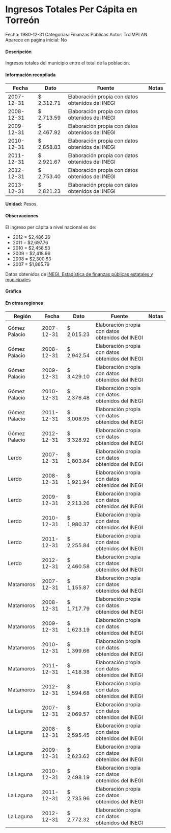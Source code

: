 Ingresos Totales Per Cápita en Torreón
=====

Fecha: 1980-12-31
Categorías: Finanzas Públicas
Autor: TrcIMPLAN
Aparece en pagina inicial: No

#### Descripción

Ingresos totales del municipio entre el total de la población.

#### Información recopilada

<table class="table table-hover table-bordered matriz">
<thead>
<tr>
<th>Fecha</th>
<th>Dato</th>
<th>Fuente</th>
<th>Notas</th>
</tr>
</thead>
<tbody>
<tr>
<td>2007-12-31</td>
<td class="derecha">$ 2,312.71</td>
<td>Elaboración propia con datos obtenidos del INEGI</td>
<td></td>
</tr>
<tr>
<td>2008-12-31</td>
<td class="derecha">$ 2,713.59</td>
<td>Elaboración propia con datos obtenidos del INEGI</td>
<td></td>
</tr>
<tr>
<td>2009-12-31</td>
<td class="derecha">$ 2,467.92</td>
<td>Elaboración propia con datos obtenidos del INEGI</td>
<td></td>
</tr>
<tr>
<td>2010-12-31</td>
<td class="derecha">$ 2,858.83</td>
<td>Elaboración propia con datos obtenidos del INEGI</td>
<td></td>
</tr>
<tr>
<td>2011-12-31</td>
<td class="derecha">$ 2,921.67</td>
<td>Elaboración propia con datos obtenidos del INEGI</td>
<td></td>
</tr>
<tr>
<td>2012-12-31</td>
<td class="derecha">$ 2,753.40</td>
<td>Elaboración propia con datos obtenidos del INEGI</td>
<td></td>
</tr>
<tr>
<td>2013-12-31</td>
<td class="derecha">$ 2,821.23</td>
<td>Elaboración propia con datos obtenidos del INEGI</td>
<td></td>
</tr>
</tbody>
</table>

<b>Unidad:</b> Pesos.

#### Observaciones

El ingreso per cápita a nivel nacional es de:

- 2012 = $2,486.26 
- 2011 = $2,697.76 
- 2010 = $2,458.53 
- 2009 = $2,418.96 
- 2008 = $2,300.63 
- 2007 = $1,865.79 

Datos obtenidos de [INEGI. Estadística de finanzas públicas estatales y municipales](http://www.inegi.org.mx/sistemas/olap/Proyectos/bd/continuas/finanzaspublicas/FPMun.asp?s=est&c=11289&proy=efipem_fmun)

#### Gráfica

<div id="Morrishomheqwc" class="grafica"></div>
<script>
new Morris.Line({
element: 'Morrishomheqwc',
data: [{ fecha: '2007-12-31', dato: 2312.71 },{ fecha: '2008-12-31', dato: 2713.59 },{ fecha: '2009-12-31', dato: 2467.92 },{ fecha: '2010-12-31', dato: 2858.83 },{ fecha: '2011-12-31', dato: 2921.67 },{ fecha: '2012-12-31', dato: 2753.40 },{ fecha: '2013-12-31', dato: 2821.23 }],
xkey: 'fecha',
ykeys: ['dato'],
labels: ['Dato'],
lineColors: ['#FF5B02'],
xLabelFormat: function(d) { return d.getDate()+'/'+(d.getMonth()+1)+'/'+d.getFullYear(); },
dateFormat: function(ts) { var d = new Date(ts); return d.getDate() + '/' + (d.getMonth() + 1) + '/' + d.getFullYear(); }
});
</script>

#### En otras regiones

<table class="table table-hover table-bordered matriz">
<thead>
<tr>
<th>Región</th>
<th>Fecha</th>
<th>Dato</th>
<th>Fuente</th>
<th>Notas</th>
</tr>
</thead>
<tbody>
<tr>
<td>Gómez Palacio</td>
<td>2007-12-31</td>
<td class="derecha">$ 2,015.23</td>
<td>Elaboración propia con datos obtenidos del INEGI</td>
<td></td>
</tr>
<tr>
<td>Gómez Palacio</td>
<td>2008-12-31</td>
<td class="derecha">$ 2,942.54</td>
<td>Elaboración propia con datos obtenidos del INEGI</td>
<td></td>
</tr>
<tr>
<td>Gómez Palacio</td>
<td>2009-12-31</td>
<td class="derecha">$ 3,429.10</td>
<td>Elaboración propia con datos obtenidos del INEGI</td>
<td></td>
</tr>
<tr>
<td>Gómez Palacio</td>
<td>2010-12-31</td>
<td class="derecha">$ 2,376.48</td>
<td>Elaboración propia con datos obtenidos del INEGI</td>
<td></td>
</tr>
<tr>
<td>Gómez Palacio</td>
<td>2011-12-31</td>
<td class="derecha">$ 3,008.95</td>
<td>Elaboración propia con datos obtenidos del INEGI</td>
<td></td>
</tr>
<tr>
<td>Gómez Palacio</td>
<td>2012-12-31</td>
<td class="derecha">$ 3,328.92</td>
<td>Elaboración propia con datos obtenidos del INEGI</td>
<td></td>
</tr>
<tr>
<td>Lerdo</td>
<td>2007-12-31</td>
<td class="derecha">$ 1,803.84</td>
<td>Elaboración propia con datos obtenidos del INEGI</td>
<td></td>
</tr>
<tr>
<td>Lerdo</td>
<td>2008-12-31</td>
<td class="derecha">$ 1,921.94</td>
<td>Elaboración propia con datos obtenidos del INEGI</td>
<td></td>
</tr>
<tr>
<td>Lerdo</td>
<td>2009-12-31</td>
<td class="derecha">$ 2,213.26</td>
<td>Elaboración propia con datos obtenidos del INEGI</td>
<td></td>
</tr>
<tr>
<td>Lerdo</td>
<td>2010-12-31</td>
<td class="derecha">$ 1,980.37</td>
<td>Elaboración propia con datos obtenidos del INEGI</td>
<td></td>
</tr>
<tr>
<td>Lerdo</td>
<td>2011-12-31</td>
<td class="derecha">$ 2,255.84</td>
<td>Elaboración propia con datos obtenidos del INEGI</td>
<td></td>
</tr>
<tr>
<td>Lerdo</td>
<td>2012-12-31</td>
<td class="derecha">$ 2,460.58</td>
<td>Elaboración propia con datos obtenidos del INEGI</td>
<td></td>
</tr>
<tr>
<td>Matamoros</td>
<td>2007-12-31</td>
<td class="derecha">$ 1,155.87</td>
<td>Elaboración propia con datos obtenidos del INEGI</td>
<td></td>
</tr>
<tr>
<td>Matamoros</td>
<td>2008-12-31</td>
<td class="derecha">$ 1,717.79</td>
<td>Elaboración propia con datos obtenidos del INEGI</td>
<td></td>
</tr>
<tr>
<td>Matamoros</td>
<td>2009-12-31</td>
<td class="derecha">$ 1,623.19</td>
<td>Elaboración propia con datos obtenidos del INEGI</td>
<td></td>
</tr>
<tr>
<td>Matamoros</td>
<td>2010-12-31</td>
<td class="derecha">$ 1,399.66</td>
<td>Elaboración propia con datos obtenidos del INEGI</td>
<td></td>
</tr>
<tr>
<td>Matamoros</td>
<td>2011-12-31</td>
<td class="derecha">$ 1,418.38</td>
<td>Elaboración propia con datos obtenidos del INEGI</td>
<td></td>
</tr>
<tr>
<td>Matamoros</td>
<td>2012-12-31</td>
<td class="derecha">$ 1,594.68</td>
<td>Elaboración propia con datos obtenidos del INEGI</td>
<td></td>
</tr>
<tr>
<td>La Laguna</td>
<td>2007-12-31</td>
<td class="derecha">$ 2,069.57</td>
<td>Elaboración propia con datos obtenidos del INEGI</td>
<td></td>
</tr>
<tr>
<td>La Laguna</td>
<td>2008-12-31</td>
<td class="derecha">$ 2,595.45</td>
<td>Elaboración propia con datos obtenidos del INEGI</td>
<td></td>
</tr>
<tr>
<td>La Laguna</td>
<td>2009-12-31</td>
<td class="derecha">$ 2,623.62</td>
<td>Elaboración propia con datos obtenidos del INEGI</td>
<td></td>
</tr>
<tr>
<td>La Laguna</td>
<td>2010-12-31</td>
<td class="derecha">$ 2,498.19</td>
<td>Elaboración propia con datos obtenidos del INEGI</td>
<td></td>
</tr>
<tr>
<td>La Laguna</td>
<td>2011-12-31</td>
<td class="derecha">$ 2,735.96</td>
<td>Elaboración propia con datos obtenidos del INEGI</td>
<td></td>
</tr>
<tr>
<td>La Laguna</td>
<td>2012-12-31</td>
<td class="derecha">$ 2,772.32</td>
<td>Elaboración propia con datos obtenidos del INEGI</td>
<td></td>
</tr>
</tbody>
</table>

